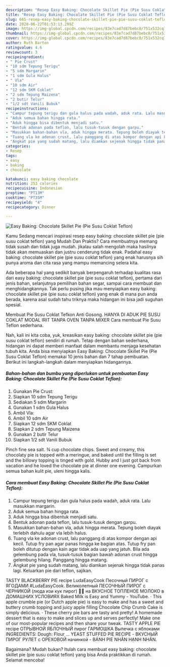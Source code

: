 ```yaml
---
description: "Resep Easy Baking: Chocolate Skillet Pie (Pie Susu Coklat Teflon) | Resep Membuat Easy Baking: Chocolate Skillet Pie (Pie Susu Coklat Teflon) Yang Enak dan Simpel"
title: "Resep Easy Baking: Chocolate Skillet Pie (Pie Susu Coklat Teflon) | Resep Membuat Easy Baking: Chocolate Skillet Pie (Pie Susu Coklat Teflon) Yang Enak dan Simpel"
slug: 665-resep-easy-baking-chocolate-skillet-pie-pie-susu-coklat-teflon-resep-membuat-easy-baking-chocolate-skillet-pie-pie-susu-coklat-teflon-yang-enak-dan-simpel
date: 2020-06-22T01:53:13.299Z
image: https://img-global.cpcdn.com/recipes/83e7cad7d87bebc0/751x532cq70/easy-baking-chocolate-skillet-pie-pie-susu-coklat-teflon-foto-resep-utama.jpg
thumbnail: https://img-global.cpcdn.com/recipes/83e7cad7d87bebc0/751x532cq70/easy-baking-chocolate-skillet-pie-pie-susu-coklat-teflon-foto-resep-utama.jpg
cover: https://img-global.cpcdn.com/recipes/83e7cad7d87bebc0/751x532cq70/easy-baking-chocolate-skillet-pie-pie-susu-coklat-teflon-foto-resep-utama.jpg
author: Ruth Barton
ratingvalue: 4.6
reviewcount: 3
recipeingredient:
- " Pie Crust"
- "10 sdm Tepung Terigu"
- "5 sdm Margarin"
- "1 sdm Gula Halus"
- " Vla"
- "10 sdm Air"
- "12 sdm SKM Coklat"
- "2 sdm Tepung Maizena"
- "2 butir Telur"
- "1/2 sdt Vanili Bubuk"
recipeinstructions:
- "Campur tepung terigu dan gula halus pada wadah, aduk rata. Lalu masukkan margarin."
- "Aduk semua bahan hingga rata."
- "Aduk hingga bisa dibentuk menjadi satu."
- "Bentuk adonan pada teflon, lalu tusuk-tusuk dengan garpu."
- "Masukkan bahan-bahan vla, aduk hingga merata. Tepung boleh diayak terlebih dahulu agar vla lebih halus."
- "Tuang vla ke adonan crust, lalu panggang di atas kompor dengan api kecil. Tutup fry pan agar panas hingga ke bagian atas. Tutup fry pan boleh ditutup dengan kain agar tidak ada uap yang jatuh. Bila ada gelembung pada vla, tusuk-tusuk bagian bawah adonan crust hingga gelembung hilang. Panggang hingga matang."
- "Angkat pie yang sudah matang, lalu diamkan sejenak hingga tidak panas lagi. Keluarkan pie dari teflon, sajikan."
categories:
- Resep
tags:
- easy
- baking
- chocolate

katakunci: easy baking chocolate 
nutrition: 253 calories
recipecuisine: Indonesian
preptime: "PT13M"
cooktime: "PT35M"
recipeyield: "4"
recipecategory: Dinner

---
```



![Easy Baking: Chocolate Skillet Pie (Pie Susu Coklat Teflon)](https://img-global.cpcdn.com/recipes/83e7cad7d87bebc0/751x532cq70/easy-baking-chocolate-skillet-pie-pie-susu-coklat-teflon-foto-resep-utama.jpg)

Kamu Sedang mencari inspirasi resep easy baking: chocolate skillet pie (pie susu coklat teflon) yang Mudah Dan Praktis? Cara membuatnya memang tidak susah dan tidak juga mudah. jikalau salah mengolah maka hasilnya tidak akan memuaskan dan justru cenderung tidak enak. Padahal easy baking: chocolate skillet pie (pie susu coklat teflon) yang enak harusnya sih punya aroma dan cita rasa yang mampu memancing selera kita.

Ada beberapa hal yang sedikit banyak berpengaruh terhadap kualitas rasa dari easy baking: chocolate skillet pie (pie susu coklat teflon), pertama dari jenis bahan, selanjutnya pemilihan bahan segar, sampai cara membuat dan menghidangkannya. Tak perlu pusing jika mau menyiapkan easy baking: chocolate skillet pie (pie susu coklat teflon) yang enak di mana pun anda berada, karena asal sudah tahu triknya maka hidangan ini bisa jadi suguhan spesial.

Membuat Pie Susu Coklat Tefkon Anti Gosong. HANYA DI ADUK PIE SUSU COKLAT MODAL IRIT TANPA OVEN TANPA MIXER Cara membuat Pie Susu Teflon sederhana.


Nah, kali ini kita coba, yuk, kreasikan easy baking: chocolate skillet pie (pie susu coklat teflon) sendiri di rumah. Tetap dengan bahan sederhana, hidangan ini dapat memberi manfaat dalam membantu menjaga kesehatan tubuh kita. Anda bisa menyiapkan Easy Baking: Chocolate Skillet Pie (Pie Susu Coklat Teflon) memakai 10 jenis bahan dan 7 tahap pembuatan. Berikut ini langkah-langkah dalam menyiapkan hidangannya.

<!--inarticleads1-->

##### Bahan-bahan dan bumbu yang diperlukan untuk pembuatan Easy Baking: Chocolate Skillet Pie (Pie Susu Coklat Teflon):

1. Gunakan  Pie Crust:
1. Siapkan 10 sdm Tepung Terigu
1. Sediakan 5 sdm Margarin
1. Gunakan 1 sdm Gula Halus
1. Ambil  Vla:
1. Ambil 10 sdm Air
1. Siapkan 12 sdm SKM Coklat
1. Siapkan 2 sdm Tepung Maizena
1. Gunakan 2 butir Telur
1. Siapkan 1/2 sdt Vanili Bubuk


Pinch fine sea salt. ¾ cup chocolate chips. Sweet and creamy, this chocolaty pie is topped with a meringue, and baked until the filling is set and the billowy topping is tinged with gold. Hubby and I just got back from vacation and he loved the chocolate pie at dinner one evening. Campurkan semua bahan kulit pie, uleni hingga kalis. 

<!--inarticleads2-->

##### Cara membuat Easy Baking: Chocolate Skillet Pie (Pie Susu Coklat Teflon):

1. Campur tepung terigu dan gula halus pada wadah, aduk rata. Lalu masukkan margarin.
1. Aduk semua bahan hingga rata.
1. Aduk hingga bisa dibentuk menjadi satu.
1. Bentuk adonan pada teflon, lalu tusuk-tusuk dengan garpu.
1. Masukkan bahan-bahan vla, aduk hingga merata. Tepung boleh diayak terlebih dahulu agar vla lebih halus.
1. Tuang vla ke adonan crust, lalu panggang di atas kompor dengan api kecil. Tutup fry pan agar panas hingga ke bagian atas. Tutup fry pan boleh ditutup dengan kain agar tidak ada uap yang jatuh. Bila ada gelembung pada vla, tusuk-tusuk bagian bawah adonan crust hingga gelembung hilang. Panggang hingga matang.
1. Angkat pie yang sudah matang, lalu diamkan sejenak hingga tidak panas lagi. Keluarkan pie dari teflon, sajikan.


TASTY BLACKBERRY PIE recipe LudaEasyCook Песочный ПИРОГ с ЯГОДАМИ #LudaEasyCook. Великолепный ПЕСОЧНЫЙ ПИРОГ с ЧЕРНИКОЙ (люда изи кук пирог) 🌿🥇 на ВКУСНОЕ ТОПЛЕНОЕ МОЛОКО в ДОМАШНИХ УСЛОВИЯХ Baked Milk is Easy and Yummy - YouTube. · This apple crumble pie (or Dutch apple pie) is easy to make and has a sweet and buttery crumb topping and juicy apple filling Chocolate Chip Crumb Cake is simply delicious. · These cherry pie bars are tasty and pretty! A homemade dessert that is easy to make and slices up and serves perfectly! Make one of our most-popular recipes and then share your tweak. TASTY APPLE PIE recipe ОТРЫВНОЙ ЯБЛОЧНЫЙ пирог ГАРМОШКА Выпечка с яблоками INGREDIENTS: Dough: Flour … YEAST STUFFED PIE RECIPE - ВКУСНЫЙ ПИРОГ РУЛЕТ с ОРЕХОВОЙ начинкой - BÁNH PIE NHÂN HẠNH NHÂN. 

Bagaimana? Mudah bukan? Itulah cara membuat easy baking: chocolate skillet pie (pie susu coklat teflon) yang bisa Anda praktikkan di rumah. Selamat mencoba!
